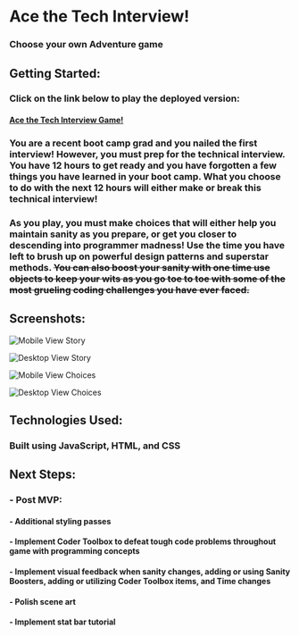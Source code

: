 # Ace the Tech Interview!

### Choose your own Adventure game

## Getting Started:

### Click on the link below to play the deployed version:

#### [Ace the Tech Interview Game!](https://ace-the-tech-interview-game.netlify.app/)
### You are a recent boot camp grad and you nailed the first interview! However, you must prep for the technical interview. You have 12 hours to get ready and you have forgotten a few things you have learned in your boot camp. What you choose to do with the next 12 hours will either make or break this technical interview!

### As you play, you must make choices that will either help you maintain sanity as you prepare, or get you closer to descending into programmer madness! Use the time you have left to brush up on powerful design patterns and superstar methods. ~~You can also boost your sanity with one time use objects to keep your wits as you go toe to toe with some of the most grueling coding challenges you have ever faced.~~

## Screenshots:

![Mobile View Story](images/MobileViewStory.png)

![Desktop View Story](images/DesktopViewStory.png)

![Mobile View Choices](images/MobileViewChoices.png)

![Desktop View Choices](images/DesktopViewChoices.png)

## Technologies Used:

### Built using JavaScript, HTML, and CSS

## Next Steps:

### - Post MVP:
####    - Additional styling passes
####    - Implement Coder Toolbox to defeat tough code problems throughout game with programming concepts
####    - Implement visual feedback when sanity changes, adding or using Sanity Boosters, adding or utilizing Coder Toolbox items, and Time changes
####    - Polish scene art
####    - Implement stat bar tutorial